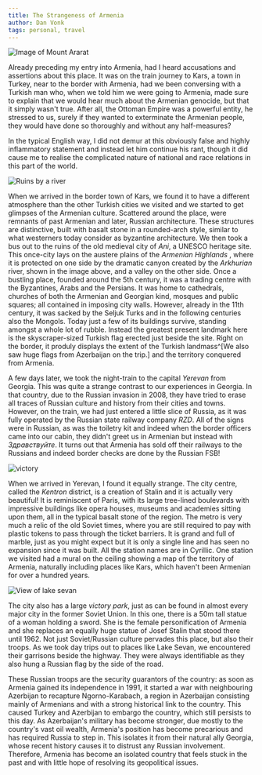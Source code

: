 ```yaml
---
title: The Strangeness of Armenia
author: Dan Vonk
tags: personal, travel
---
```


![Image of Mount Ararat](/images/DSCF7417.JPG "The peaks of Mount Ararat, the
symbol of Armenia, float off in the horizon. On a clear day they can be seen
from the capital, Yerevan. Though look carefully and you will
see the border fence which now places it in Turkey. ")

Already preceding my entry into Armenia, had I heard accusations and assertions
about this place. It was on the train journey to Kars, a town in Turkey, near
to the border with Armenia, had we been conversing with a Turkish man who, when
we told him we were going to Armenia, made sure to explain that we would
hear much about the Armenian genocide, but that it simply wasn't true. After
all, the Ottoman Empire was a powerful entity, he stressed to us, surely if they
wanted to exterminate the Armenian people, they would have done so thoroughly
and without any half-measures? 

In the typical English way, I did not demur at this obviously false and highly
inflammatory statement and instead let him continue his rant, though it did cause
me to realise the complicated nature of national and race relations in this part
of the world. 

![Ruins by a river](/images/DSCF7058.JPG "Ruins of the old Armenian capital of
Ani")

When we arrived in the border town of Kars, we found it to have a different
atmosphere than the other Turkish cities we visited and we started to get
glimpses of the Armenian culture. Scattered around the place, were remnants of
past Armenian and later, Russian architecture. These structures are distinctive,
built with basalt stone in a rounded-arch style, similar to what westerners
today consider as byzantine architecture. We then took a bus out to the ruins of
the old medieval city of _Ani_, a UNESCO heritage site. This once-city lays on
the austere plains of the _Armenian Highlands_ , where it is protected on one
side by the dramatic canyon created by the _Arkhurian_ river, shown in the image
above, and a valley on the other side. Once a bustling place, founded around the
5th century, it was a trading centre with the Byzantines, Arabs and the
Persians. It was home to cathedrals, churches of both the Armenian and Georgian
kind, mosques and public squares; all contained in imposing city walls. However,
already in the 11th century, it was sacked by the Seljuk Turks and in the
following centuries also the Mongols. Today just a few of its buildings survive,
standing amongst a whole lot of rubble. Instead the greatest present
landmark here is the skyscraper-sized Turkish flag erected just beside the site. Right on the border, it produly displays the extent of the Turkish
landmass^[We also saw huge flags from Azerbaijan on the trip.] and the territory
conquered from Armenia.

A few days later, we took the night-train to the capital _Yerevan_ from Georgia.
This was quite a strange contrast to our experiences in Georgia. In that
country, due to the Russian invasion in 2008, they have tried to erase all
traces of Russian culture and history from their cities and towns. However, on
the train, we had just entered a little slice of Russia, as it was fully operated
by the Russian state railway company _RZD_. All of the signs were in Russian,
as was the toiletry kit and indeed when the border officers came into our cabin,
they didn't greet us in Armenian but instead with _Здравствуйте_. It turns out
that Armenia has sold off their railways to the Russians and indeed border
checks are done by the Russian FSB!

![victory](/images/DSCF7319.JPG "Me standing in front of a T-34 tank, just in
front of the monolithic Mother Armenia statue in Victory Park.")

When we arrived in Yerevan, I found it equally strange. The city centre, called
the _Kentron_ district, is a creation of Stalin and it is actually very
beautiful! It is reminiscent of Paris, with its large tree-lined boulevards with
impressive buildings like opera houses, museums and academies sitting upon them,
all in the typical basalt stone of the region. The metro is very much a relic of
the old Soviet times, where you are still required to pay with plastic tokens to
pass through the ticket barriers. It is grand and full of marble, just as you
might expect but it is only a single line and has seen no expansion since it was
built. All the station names are in Cyrillic. One station we visited had
a mural on the ceiling showing a map of the territory of Armenia, naturally
including places like Kars, which haven't been Armenian for over a hundred
years.

![View of lake sevan](/images/DSCF7405.JPG "A View of Lake Sevan, the largest in
the country. The flags of Armenia, Artkash and Russia fly in the foreground.")

The city also has a large _victory park_, just as can be found in almost every
major city in the former Soviet Union. In this one, there is a 50m tall statue of
a woman holding a sword. She is the female personification of Armenia and she
replaces an equally huge statue of Josef Stalin that stood there until 1962. Not
just Soviet/Russian culture pervades this place, but also their troops. As we
took day trips out to places like Lake Sevan, we encountered their garrisons
beside the highway. They were always identifiable as they also hung a Russian
flag by the side of the road.

These Russian troops are the security guarantors of the country: as soon as
Armenia gained its independence in 1991, it started a war with neighbouring
Azerbijan to recapture Ngorno-Karabach, a region in Azerbaijan consisting mainly
of Armenians and with a strong historical link to the country. This caused
Turkey and Azerbijan to embargo the country, which still persists to this day.
As Azerbaijan's military has become stronger, due mostly to the country's vast
oil wealth, Armenia's position has become precarious and has required Russia to
step in. This isolates it from their natural ally Georgia, whose recent history
causes it to distrust any Russian involvement. Therefore, Armenia has become an
isolated country that feels stuck in the past and with little hope
of resolving its geopolitical issues.

